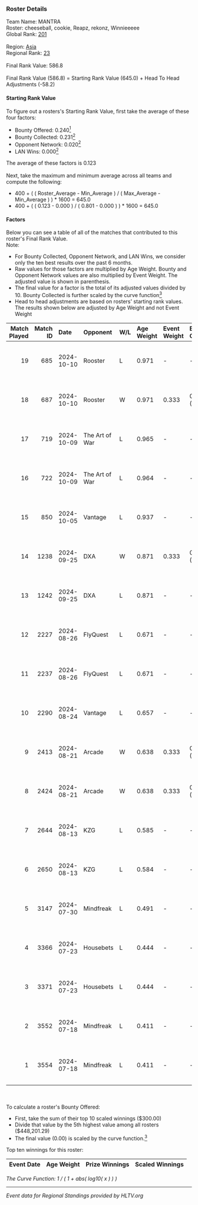 ### Roster Details<br />
Team Name: MANTRA<br />
Roster: cheeseball, cookie, Reapz, rekonz, Winnieeeee<br />
Global Rank: [201](../../standings_global_2024_11_13.md)<br />
<br />
Region: [Asia]( ../../standings_asia_2024_11_13.md)<br />
Regional Rank: [23]( ../../standings_asia_2024_11_13.md)<br />
<br />
Final Rank Value:  586.8<br />
<br />
Final Rank Value (586.8) = Starting Rank Value (645.0) + Head To Head Adjustments (-58.2)<br />

#### Starting Rank Value<br />
To figure out a rosters's Starting Rank Value, first take the average of these four factors:<br />
- Bounty Offered: 0.240[<sup>1</sup>](#table2)
- Bounty Collected: 0.231[<sup>2</sup>](#table1)
- Opponent Network: 0.020[<sup>2</sup>](#table1)
- LAN Wins: 0.000[<sup>2</sup>](#table1)

The average of these factors is 0.123<br />
<br />
Next, take the maximum and minimum average across all teams and compute the following:<br />
- 400 + ( ( Roster_Average - Min_Average ) / ( Max_Average - Min_Average ) ) * 1600 = 645.0
- 400 + ( ( 0.123 - 0.000 ) / ( 0.801 - 0.000 ) ) * 1600 = 645.0


#### Factors<br />
Below you can see a table of all of the matches that contributed to this roster's Final Rank Value.<br />
Note:<br />

- For Bounty Collected, Opponent Network, and LAN Wins, we consider only the ten best results over the past 6 months.
- Raw values for those factors are multiplied by Age Weight. Bounty and Opponent Network values are also multiplied by Event Weight. The adjusted value is shown in parenthesis.
- The final value for a factor is the total of its adjusted values divided by 10. Bounty Collected is further scaled by the curve function[<sup>3</sup>](#curveFunction)
- Head to head adjustments are based on rosters' starting rank values. The results shown below are adjusted by Age Weight and not Event Weight
<span id="table1"></span><br />


| Match Played | Match ID | Date       | Opponent       | W/L | Age Weight | Event Weight | Bounty Collected | Opponent Network | LAN Wins  | H2H Adj. | Roster                                        |
| -: | -: | :- | :- | :- | :- | :- | :- | :- | :- | -: | :- |
|           19 |      685 | 2024-10-10 | Rooster        | L   | 0.971      | -            | -                | -                | -         |    -9.84 | cheeseball, cookie, Reapz, rekonz, Winnieeeee |
|           18 |      687 | 2024-10-10 | Rooster        | W   | 0.971      | 0.333        | 0.013 (0.004)    | 0.233 (0.075)    | 0 (0.000) |    21.22 | cheeseball, cookie, Reapz, rekonz, Winnieeeee |
|           17 |      719 | 2024-10-09 | The Art of War | L   | 0.965      | -            | -                | -                | -         |    -9.29 | cheeseball, cookie, Reapz, rekonz, Winnieeeee |
|           16 |      722 | 2024-10-09 | The Art of War | L   | 0.964      | -            | -                | -                | -         |   -10.00 | cheeseball, cookie, Reapz, rekonz, Winnieeeee |
|           15 |      850 | 2024-10-05 | Vantage        | L   | 0.937      | -            | -                | -                | -         |   -18.00 | cheeseball, cookie, Reapz, rekonz, Winnieeeee |
|           14 |     1238 | 2024-09-25 | DXA            | W   | 0.871      | 0.333        | 0.001 (0.000)    | 0.185 (0.054)    | 0 (0.000) |    15.28 | cheeseball, cookie, Reapz, rekonz, Winnieeeee |
|           13 |     1242 | 2024-09-25 | DXA            | L   | 0.871      | -            | -                | -                | -         |   -12.18 | cheeseball, cookie, Reapz, rekonz, Winnieeeee |
|           12 |     2227 | 2024-08-26 | FlyQuest       | L   | 0.671      | -            | -                | -                | -         |    -0.32 | cheeseball, cookie, Reapz, rekonz, Winnieeeee |
|           11 |     2237 | 2024-08-26 | FlyQuest       | L   | 0.671      | -            | -                | -                | -         |    -0.32 | cheeseball, cookie, Reapz, rekonz, Winnieeeee |
|           10 |     2290 | 2024-08-24 | Vantage        | L   | 0.657      | -            | -                | -                | -         |   -12.70 | cheeseball, cookie, Reapz, rekonz, Winnieeeee |
|            9 |     2413 | 2024-08-21 | Arcade         | W   | 0.638      | 0.333        | 0.001 (0.000)    | 0.163 (0.035)    | 0 (0.000) |    10.55 | cheeseball, cookie, Reapz, rekonz, Winnieeeee |
|            8 |     2424 | 2024-08-21 | Arcade         | W   | 0.638      | 0.333        | 0.001 (0.000)    | 0.163 (0.035)    | 0 (0.000) |    11.16 | cheeseball, cookie, Reapz, rekonz, Winnieeeee |
|            7 |     2644 | 2024-08-13 | KZG            | L   | 0.585      | -            | -                | -                | -         |    -7.29 | cheeseball, cookie, mag1c, Reapz, Winnieeeee  |
|            6 |     2650 | 2024-08-13 | KZG            | L   | 0.584      | -            | -                | -                | -         |    -7.67 | cheeseball, cookie, mag1c, Reapz, Winnieeeee  |
|            5 |     3147 | 2024-07-30 | Mindfreak      | L   | 0.491      | -            | -                | -                | -         |    -5.79 | cheeseball, cookie, mag1c, Reapz, Winnieeeee  |
|            4 |     3366 | 2024-07-23 | Housebets      | L   | 0.444      | -            | -                | -                | -         |    -5.83 | cheeseball, cookie, mag1c, Reapz, Winnieeeee  |
|            3 |     3371 | 2024-07-23 | Housebets      | L   | 0.444      | -            | -                | -                | -         |    -6.05 | cheeseball, cookie, mag1c, Reapz, Winnieeeee  |
|            2 |     3552 | 2024-07-18 | Mindfreak      | L   | 0.411      | -            | -                | -                | -         |    -5.47 | cheeseball, cookie, mag1c, Reapz, Winnieeeee  |
|            1 |     3554 | 2024-07-18 | Mindfreak      | L   | 0.411      | -            | -                | -                | -         |    -5.67 | cheeseball, cookie, mag1c, Reapz, Winnieeeee  |

<br />
<span id="table2"></span><br />
To calculate a roster's Bounty Offered:<br />

- First, take the sum of their top 10 scaled winnings ($300.00)
- Divide that value by the 5th highest value among all rosters ($448,201.29)
- The final value (0.00) is scaled by the curve function.[<sup>3</sup>](#curveFunction)

Top ten winnings for this roster:<br />

| Event Date | Age Weight | Prize Winnings | Scaled Winnings |
| :- | -: | :- | :- |


<span id="curveFunction"></span>_The Curve Function: 1 / ( 1 + abs( log10( x ) ) )_<br />

---
_Event data for Regional Standings provided by HLTV.org_<br />
